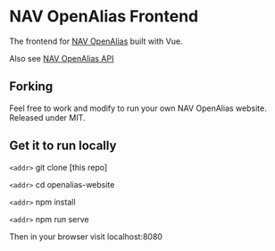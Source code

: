# NAV OpenAlias Frontend

The frontend for [NAV OpenAlias](https://http://openalias.nav.community/) built with Vue.

Also see [NAV OpenAlias API](https://github.com/Encrypt-S/openalias-api)

## Forking

Feel free to work and modify to run your own NAV OpenAlias website. Released under MIT.

## Get it to run locally

`<addr>` git clone [this repo]

`<addr>` cd openalias-website

`<addr>` npm install

`<addr>` npm run serve

Then in your browser visit localhost:8080
